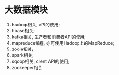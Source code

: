 # 大数据模块
1. hadoop相关, API的使用;
2. hbase相关;
3. kafka相关, 生产者和消费者API的使用;
4. mapreduce编程, 亦可使用Hadoop上的MapReduce;
5. zooie相关;
6. spark相关;
7. sqoop相关, client API的使用;
8. zookeeper相关